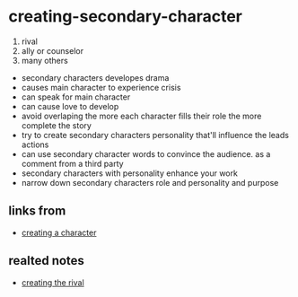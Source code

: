 # creating-secondary-character
1. rival
2. ally or counselor
3. many others

- secondary characters developes drama
- causes main character to experience crisis
- can speak for main character
- can cause love to develop
- avoid overlaping the more each character fills their role
  the more complete the story
- try to create secondary characters personality 
  that'll influence the leads actions 
- can use secondary character words to convince the audience.
  as a comment from a third party 
- secondary characters with personality enhance your work
- narrow down secondary characters role and personality and 
  purpose

## links from
- [creating a character](creating-a-character.md)

## realted notes
- [creating the rival](creating-the-rival.md)
